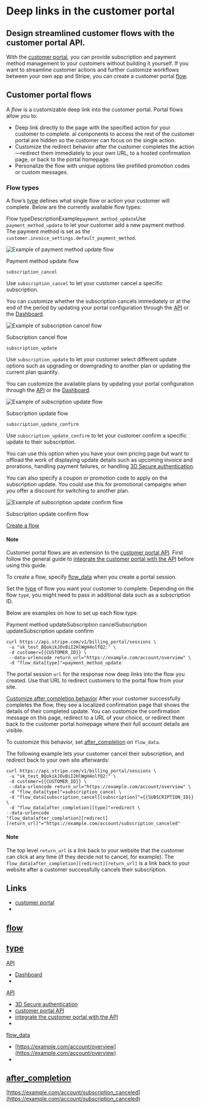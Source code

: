 # Deep links in the customer portal

## Design streamlined customer flows with the customer portal API.

With the [customer portal](https://docs.stripe.com/customer-management), you can
provide subscription and payment method management to your customers without
building it yourself. If you want to streamline customer actions and further
customize workflows between your own app and Stripe, you can create a customer
portal
[flow](https://docs.stripe.com/api/customer_portal/session#portal_session_object-flow).

## Customer portal flows

A *flow* is a customizable deep link into the customer portal. Portal flows
allow you to:

- Deep link directly to the page with the specified action for your customer to
complete. al components to access the rest of the customer portal are
hidden so the customer can focus on the single action.
- Customize the redirect behavior after the customer completes the
action—redirect them immediately to your own URL, to a hosted confirmation page,
or back to the portal homepage.
- Personalize the flow with unique options like prefilled promotion codes or
custom messages.

### Flow types

A flow’s
[type](https://docs.stripe.com/api/customer_portal/sessions/create#create_portal_session-flow_data-type)
defines what single flow or action your customer will complete. Below are the
currently available flow types:

Flow typeDescriptionExample`payment_method_update`Use `payment_method_update` to
let your customer add a new payment method. The payment method is set as the
`customer.invoice_settings.default_payment_method`.

![Example of payment method update
flow](https://b.stripecdn.com/docs-statics-srv/assets/payment_method_update.6f92b4642ce28020952f263360c83014.png)

Payment method update flow

`subscription_cancel`

Use `subscription_cancel` to let your customer cancel a specific subscription.

You can customize whether the subscription cancels immediately or at the end of
the period by updating your portal configuration through the
[API](https://docs.stripe.com/api/customer_portal/configuration#portal_configuration_object-features-subscription_cancel-mode)
or the [Dashboard](https://dashboard.stripe.com/test/settings/billing/portal).

![Example of subscription cancel
flow](https://b.stripecdn.com/docs-statics-srv/assets/subscription_cancel.6943958d0358b97241a1f4d2703d3bfb.png)

Subscription cancel flow

`subscription_update`

Use `subscription_update` to let your customer select different update options
such as upgrading or downgrading to another plan or updating the current plan
quantity.

You can customize the available plans by updating your portal configuration
through the
[API](https://docs.stripe.com/api/customer_portal/configuration#portal_configuration_object-features-subscription_update-products)
or the [Dashboard](https://dashboard.stripe.com/test/settings/billing/portal).

![Example of subscription update
flow](https://b.stripecdn.com/docs-statics-srv/assets/subscription_update.8426206cdf98ba10d04680b782644b67.png)

Subscription update flow

`subscription_update_confirm`

Use `subscription_update_confirm` to let your customer confirm a specific update
to their subscription.

You can use this option when you have your own pricing page but want to offload
the work of displaying update details such as upcoming invoice and prorations,
handling payment failures, or handling [3D Secure
authentication](https://docs.stripe.com/payments/3d-secure).

You can also specify a coupon or promotion code to apply on the subscription
update. You could use this for promotional campaigns when you offer a discount
for switching to another plan.

![Example of subscription update confirm
flow](https://b.stripecdn.com/docs-statics-srv/assets/subscription_update_confirm.5a06b658cc8a15971fdfae54fc7708da.png)

Subscription update confirm flow

[Create a
flow](https://docs.stripe.com/customer-management/portal-deep-links#create-a-flow)
#### Note

Customer portal flows are an extension to the [customer portal
API](https://docs.stripe.com/api/customer_portal/sessions/create). First follow
the general guide to [integrate the customer portal with the
API](https://docs.stripe.com/customer-management/integrate-customer-portal)
before using this guide.

To create a flow, specify
[flow_data](https://docs.stripe.com/api/customer_portal/sessions/create#create_portal_session-flow_data)
when you create a portal session.

Set the
[type](https://docs.stripe.com/api/customer_portal/sessions/create#create_portal_session-flow_data-type)
of flow you want your customer to complete. Depending on the flow `type`, you
might need to pass in additional data such as a subscription ID.

Below are examples on how to set up each flow type.

Payment method updateSubscription cancelSubscription updateSubscription update
confirm
```
curl https://api.stripe.com/v1/billing_portal/sessions \
 -u "sk_test_BQokikJOvBiI2HlWgH4olfQ2:" \
 -d customer={{CUSTOMER_ID}} \
 --data-urlencode return_url="https://example.com/account/overview" \
 -d "flow_data[type]"=payment_method_update
```

The portal session `url` for the response now deep links into the flow you
created. Use that URL to redirect customers to the portal flow from your site.

[Customize after completion
behavior](https://docs.stripe.com/customer-management/portal-deep-links#customize-after-completion)
After your customer successfully completes the flow, they see a localized
confirmation page that shows the details of their completed update. You can
customize the confirmation message on this page, redirect to a URL of your
choice, or redirect them back to the customer portal homepage where their full
account details are visible.

To customize this behavior, set
[after_completion](https://docs.stripe.com/api/customer_portal/sessions/create#create_portal_session-flow_data-after_completion)
on `flow_data`.

The following example lets your customer cancel their subscription, and redirect
back to your own site afterwards:

```
curl https://api.stripe.com/v1/billing_portal/sessions \
 -u "sk_test_BQokikJOvBiI2HlWgH4olfQ2:" \
 -d customer={{CUSTOMER_ID}} \
 --data-urlencode return_url="https://example.com/account/overview" \
 -d "flow_data[type]"=subscription_cancel \
 -d "flow_data[subscription_cancel][subscription]"={{SUBSCRIPTION_ID}} \
 -d "flow_data[after_completion][type]"=redirect \
--data-urlencode
"flow_data[after_completion][redirect][return_url]"="https://example.com/account/subscription_canceled"
```

#### Note

The top level `return_url` is a link back to your website that the customer can
click at any time (if they decide not to cancel, for example). The
`flow_data[after_completion][redirect][return_url]` is a link back to your
website after a customer successfully cancels their subscription.

## Links

- [customer portal](https://docs.stripe.com/customer-management)
-
[flow](https://docs.stripe.com/api/customer_portal/session#portal_session_object-flow)
-
[type](https://docs.stripe.com/api/customer_portal/sessions/create#create_portal_session-flow_data-type)
-
[API](https://docs.stripe.com/api/customer_portal/configuration#portal_configuration_object-features-subscription_cancel-mode)
- [Dashboard](https://dashboard.stripe.com/test/settings/billing/portal)
-
[API](https://docs.stripe.com/api/customer_portal/configuration#portal_configuration_object-features-subscription_update-products)
- [3D Secure authentication](https://docs.stripe.com/payments/3d-secure)
- [customer portal
API](https://docs.stripe.com/api/customer_portal/sessions/create)
- [integrate the customer portal with the
API](https://docs.stripe.com/customer-management/integrate-customer-portal)
-
[flow_data](https://docs.stripe.com/api/customer_portal/sessions/create#create_portal_session-flow_data)
- [https://example.com/account/overview](https://example.com/account/overview)
-
[after_completion](https://docs.stripe.com/api/customer_portal/sessions/create#create_portal_session-flow_data-after_completion)
-
[https://example.com/account/subscription_canceled](https://example.com/account/subscription_canceled)